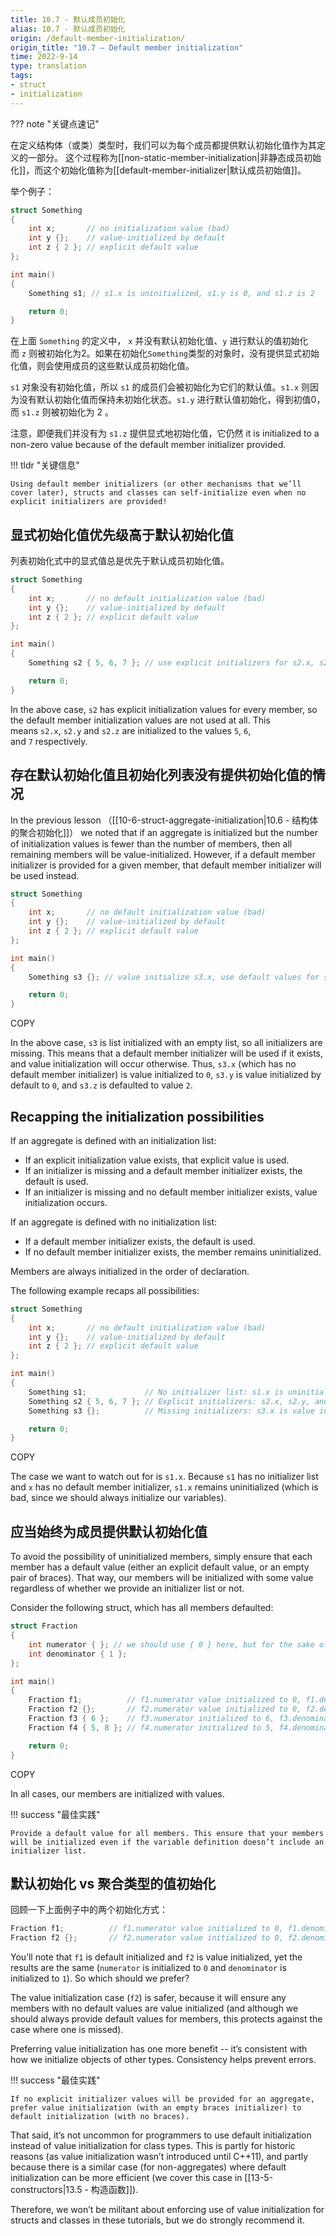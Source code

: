 ```yaml
---
title: 10.7 - 默认成员初始化
alias: 10.7 - 默认成员初始化
origin: /default-member-initialization/
origin_title: "10.7 — Default member initialization"
time: 2022-9-14
type: translation
tags:
- struct
- initialization
---
```


??? note "关键点速记"
	

在定义结构体（或类）类型时，我们可以为每个成员都提供默认初始化值作为其定义的一部分。 这个过程称为[[non-static-member-initialization|非静态成员初始化]]，而这个初始化值称为[[default-member-initializer|默认成员初始值]]。

举个例子：

```cpp
struct Something
{
    int x;       // no initialization value (bad)
    int y {};    // value-initialized by default
    int z { 2 }; // explicit default value
};

int main()
{
    Something s1; // s1.x is uninitialized, s1.y is 0, and s1.z is 2

    return 0;
}
```

在上面 `Something` 的定义中， `x` 并没有默认初始化值、`y` 进行默认的值初始化而 `z` 则被初始化为2。如果在初始化`Something`类型的对象时，没有提供显式初始化值，则会使用成员的这些默认成员初始化值。

`s1` 对象没有初始化值，所以 `s1` 的成员们会被初始化为它们的默认值。`s1.x` 则因为没有默认初始化值而保持未初始化状态。`s1.y` 进行默认值初始化，得到初值0，而 `s1.z` 则被初始化为 2 。

注意，即便我们并没有为 `s1.z` 提供显式地初始化值，它仍然 it is initialized to a non-zero value because of the default member initializer provided.

!!! tldr "关键信息"

	Using default member initializers (or other mechanisms that we’ll cover later), structs and classes can self-initialize even when no explicit initializers are provided!

## 显式初始化值优先级高于默认初始化值

列表初始化式中的显式值总是优先于默认成员初始化值。

```cpp
struct Something
{
    int x;       // no default initialization value (bad)
    int y {};    // value-initialized by default
    int z { 2 }; // explicit default value
};

int main()
{
    Something s2 { 5, 6, 7 }; // use explicit initializers for s2.x, s2.y, and s2.z (no default values are used)

    return 0;
}
```


In the above case, `s2` has explicit initialization values for every member, so the default member initialization values are not used at all. This means `s2.x`, `s2.y` and `s2.z` are initialized to the values `5`, `6`, and `7` respectively.

## 存在默认初始化值且初始化列表没有提供初始化值的情况

In the previous lesson （[[10-6-struct-aggregate-initialization|10.6 - 结构体的聚合初始化]]） we noted that if an aggregate is initialized but the number of initialization values is fewer than the number of members, then all remaining members will be value-initialized. However, if a default member initializer is provided for a given member, that default member initializer will be used instead.

```cpp
struct Something
{
    int x;       // no default initialization value (bad)
    int y {};    // value-initialized by default
    int z { 2 }; // explicit default value
};

int main()
{
    Something s3 {}; // value initialize s3.x, use default values for s3.y and s3.z

    return 0;
}
```

COPY

In the above case, `s3` is list initialized with an empty list, so all initializers are missing. This means that a default member initializer will be used if it exists, and value initialization will occur otherwise. Thus, `s3.x` (which has no default member initializer) is value initialized to `0`, `s3.y` is value initialized by default to `0`, and `s3.z` is defaulted to value `2`.

## Recapping the initialization possibilities

If an aggregate is defined with an initialization list:

-   If an explicit initialization value exists, that explicit value is used.
-   If an initializer is missing and a default member initializer exists, the default is used.
-   If an initializer is missing and no default member initializer exists, value initialization occurs.

If an aggregate is defined with no initialization list:

-   If a default member initializer exists, the default is used.
-   If no default member initializer exists, the member remains uninitialized.

Members are always initialized in the order of declaration.

The following example recaps all possibilities:

```cpp
struct Something
{
    int x;       // no default initialization value (bad)
    int y {};    // value-initialized by default
    int z { 2 }; // explicit default value
};

int main()
{
    Something s1;             // No initializer list: s1.x is uninitialized, s1.y and s1.z use defaults
    Something s2 { 5, 6, 7 }; // Explicit initializers: s2.x, s2.y, and s2.z use explicit values (no default values are used)
    Something s3 {};          // Missing initializers: s3.x is value initialized, s3.y and s3.z use defaults

    return 0;
}
```

COPY

The case we want to watch out for is `s1.x`. Because `s1` has no initializer list and `x` has no default member initializer, `s1.x` remains uninitialized (which is bad, since we should always initialize our variables).

## 应当始终为成员提供默认初始化值

To avoid the possibility of uninitialized members, simply ensure that each member has a default value (either an explicit default value, or an empty pair of braces). That way, our members will be initialized with some value regardless of whether we provide an initializer list or not.

Consider the following struct, which has all members defaulted:

```cpp
struct Fraction
{
	int numerator { }; // we should use { 0 } here, but for the sake of example we'll use value initialization instead
	int denominator { 1 };
};

int main()
{
	Fraction f1;          // f1.numerator value initialized to 0, f1.denominator defaulted to 1
	Fraction f2 {};       // f2.numerator value initialized to 0, f2.denominator defaulted to 1
	Fraction f3 { 6 };    // f3.numerator initialized to 6, f3.denominator defaulted to 1
	Fraction f4 { 5, 8 }; // f4.numerator initialized to 5, f4.denominator initialized to 8

	return 0;
}
```

COPY

In all cases, our members are initialized with values.

!!! success "最佳实践"

	Provide a default value for all members. This ensure that your members will be initialized even if the variable definition doesn’t include an initializer list.

## 默认初始化 vs 聚合类型的值初始化

回顾一下上面例子中的两个初始化方式：

```cpp
Fraction f1;          // f1.numerator value initialized to 0, f1.denominator defaulted to 1
Fraction f2 {};       // f2.numerator value initialized to 0, f2.denominator defaulted to 1
```


You’ll note that `f1` is default initialized and `f2` is value initialized, yet the results are the same (`numerator` is initialized to `0` and `denominator` is initialized to `1`). So which should we prefer?

The value initialization case (`f2`) is safer, because it will ensure any members with no default values are value initialized (and although we should always provide default values for members, this protects against the case where one is missed).

Preferring value initialization has one more benefit -- it’s consistent with how we initialize objects of other types. Consistency helps prevent errors.

!!! success "最佳实践"

	If no explicit initializer values will be provided for an aggregate, prefer value initialization (with an empty braces initializer) to default initialization (with no braces).

That said, it’s not uncommon for programmers to use default initialization instead of value initialization for class types. This is partly for historic reasons (as value initialization wasn’t introduced until C++11), and partly because there is a similar case (for non-aggregates) where default initialization can be more efficient (we cover this case in [[13-5-constructors|13.5 - 构造函数]]).

Therefore, we won’t be militant about enforcing use of value initialization for structs and classes in these tutorials, but we do strongly recommend it.
